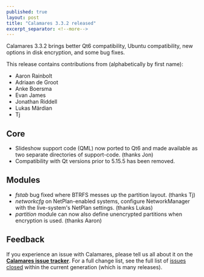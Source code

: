 ```yaml
---
published: true
layout: post
title: "Calamares 3.3.2 released"
excerpt_separator: <!--more-->
---
```


Calamares 3.3.2 brings better Qt6 compatibility, Ubuntu compatibility,
new options in disk encryption, and some bug fixes.

This release contains contributions from (alphabetically by first name):
 - Aaron Rainbolt
 - Adriaan de Groot
 - Anke Boersma
 - Evan James
 - Jonathan Riddell
 - Lukas Märdian
 - Tj

## Core ##
 - Slideshow support code (QML) now ported to Qt6 and made available
   as two separate directories of support-code. (thanks Jon)
 - Compatibility with Qt versions prior to 5.15.5 has been removed.

## Modules ##
 - *fstab* bug fixed where BTRFS messes up the partition layout. (thanks Tj)
 - *networkcfg* on NetPlan-enabled systems, configure NetworkManager
   with the live-system's NetPlan settings. (thanks Lukas)
 - *partition* module can now also define unencrypted partitions
   when encryption is used. (thanks Aaron)

## Feedback ##

If you experience an issue with Calamares, please tell us all about it
on the [**Calamares issue tracker**][1]. For a full change list, see
the full list of [issues closed][2] within the current generation (which is many releases).

[1]: https://github.com/calamares/calamares/issues
[2]: https://github.com/calamares/calamares/milestone/83
